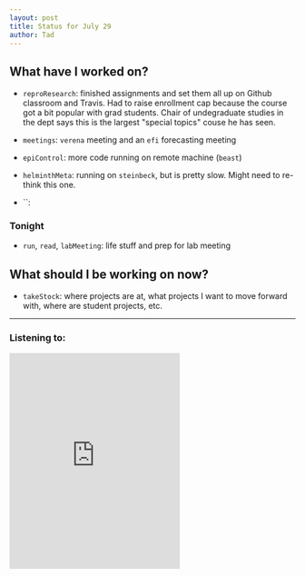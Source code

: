 ```yaml
---
layout: post 
title: Status for July 29 
author: Tad
---
```


## What have I worked on?

* `reproResearch`: finished assignments and set them all up on Github classroom and Travis. Had to raise enrollment cap because the course got a bit popular with grad students. Chair of undegraduate studies in the dept says this is the largest "special topics" couse he has seen.

* `meetings`: `verena` meeting and an `efi` forecasting meeting

* `epiControl`: more code running on remote machine (`beast`)

* `helminthMeta`: running on `steinbeck`, but is pretty slow. Might need to re-think this one. 

* ``:




### Tonight

* `run`, `read`, `labMeeting`: life stuff and prep for lab meeting




## What should I be working on now?

* `takeStock`: where projects are at, what projects I want to move forward with, where are student projects, etc.



--- 

### Listening to:

<iframe src="https://open.spotify.com/embed/track/02vKLqcImboupwm6S8TXiC" width="300" height="380" frameborder="0" allowtransparency="true" allow="encrypted-media"></iframe>

<i class='fa fa-code' style='color:pink'></i>

